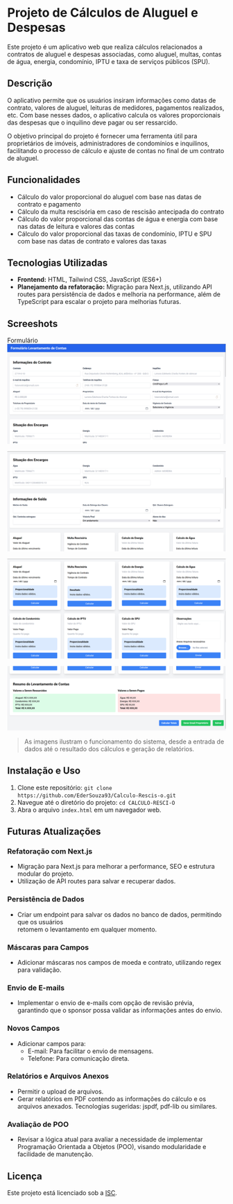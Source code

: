 # Projeto de Cálculos de Aluguel e Despesas

Este projeto é um aplicativo web que realiza cálculos relacionados a contratos de aluguel e despesas associadas, como aluguel, multas, contas de água, energia, condomínio, IPTU e taxa de serviços públicos (SPU).

## Descrição

O aplicativo permite que os usuários insiram informações como datas de contrato, valores de aluguel, leituras de medidores, pagamentos realizados, etc. Com base nesses dados, o aplicativo calcula os valores proporcionais das despesas que o inquilino deve pagar ou ser ressarcido.

O objetivo principal do projeto é fornecer uma ferramenta útil para proprietários de imóveis, administradores de condomínios e inquilinos, facilitando o processo de cálculo e ajuste de contas no final de um contrato de aluguel.

## Funcionalidades

- Cálculo do valor proporcional do aluguel com base nas datas de contrato e pagamento
- Cálculo da multa rescisória em caso de rescisão antecipada do contrato
- Cálculo do valor proporcional das contas de água e energia com base nas datas de leitura e valores das contas
- Cálculo do valor proporcional das taxas de condomínio, IPTU e SPU com base nas datas de contrato e valores das taxas

## Tecnologias Utilizadas

- **Frontend:** HTML, Tailwind CSS, JavaScript (ES6+)
- **Planejamento da refatoração:** Migração para Next.js, utilizando API routes para persistência de dados e melhoria na performance, além de TypeScript para escalar o projeto para melhorias futuras. 

## Screeshots
Formulário
![alt text](image.png)

![alt text](image-1.png)

![alt text](image-2.png)

![alt text](image-3.png)

> As imagens ilustram o funcionamento do sistema, desde a entrada de dados até o resultado dos cálculos e geração de relatórios.

## Instalação e Uso

1. Clone este repositório: `git clone https://github.com/EderSouza93/Calculo-Rescis-o.git`
2. Navegue até o diretório do projeto: `cd CALCULO-RESCI-O`
3. Abra o arquivo `index.html` em um navegador web.

## Futuras Atualizações 

 ### Refatoração com Next.js
  - Migração para Next.js para melhorar a performance, SEO e estrutura modular do projeto.
  - Utilização de API routes para salvar e recuperar dados.
 ### Persistência de Dados
  - Criar um endpoint para salvar os dados no banco de dados, permitindo que os usuários   
    retomem o levantamento em qualquer momento.
 ### Máscaras para Campos
  - Adicionar máscaras nos campos de moeda e contrato, utilizando regex para validação.
 ### Envio de E-mails
  - Implementar o envio de e-mails com opção de revisão prévia, garantindo que o sponsor possa 
    validar as informações antes do envio.
 ### Novos Campos
  - Adicionar campos para:
    - E-mail: Para facilitar o envio de mensagens.
    - Telefone: Para comunicação direta.
 ### Relatórios e Arquivos Anexos
  - Permitir o upload de arquivos.
  - Gerar relatórios em PDF contendo as informações do cálculo e os arquivos anexados.
    Tecnologias sugeridas: jspdf, pdf-lib ou similares.
 ### Avaliação de POO
  - Revisar a lógica atual para avaliar a necessidade de implementar Programação Orientada a 
    Objetos (POO), visando modularidade e facilidade de manutenção.

## Licença

Este projeto está licenciado sob a [ISC](LICENSE).
